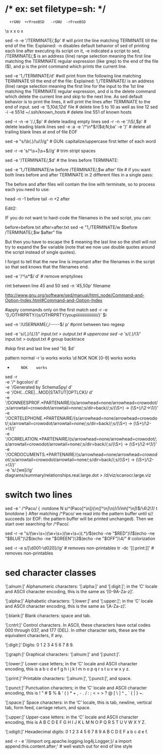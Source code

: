 # /* ex: set filetype=sh: */

      +rGNU  +rFreeBSD   -rGNU  -rFreeBSD
\s    x      x           o      x



sed -n -e '/TERMINATE/,$p' # will print the line matching TERMINATE till the end of the file: Explained: -n disables default behavior of sed of printing each line after executing its script on it, -e indicated a script to sed, /TERMINATE/,$ is an address (line) range selection meaning the first line matching the TERMINATE regular expression (like grep) to the end of the file ($), and p is the print command which prints the current line.



sed -e '1,/TERMINATE/d' #will print from the following line matching TERMINATE till the end of the file: Explained: 1,/TERMINATE/ is an address (line) range selection meaning the first line for the input to the 1st line matching the TERMINATE regular expression, and d is the delete command which delete the current line and skip to the next line. As sed default behavior is to print the lines, it will print the lines after TERMINATE to the end of input.
sed -e '5,10d;12d' file # delete line 5 to 10 as well as line 12
sed -i -e 551d ~/.ssh/known_hosts # delete line 551 of known hosts

sed -r -n -e '/./,$p'                 # delete leading empty lines
sed -r -n -e '/\S/,$p'                # delete leading blank lines
sed -e :a -e '/^\n*$/{$d;N;ba' -e '}' # delete all trailing blank lines at end of file EOF

sed -e "s/\b\(.\)/\u\1/g" # GUN: capitalize/uppercase first letter of each word

sed -r -e 's/^\s+|\s+$//g' # trim stript spaces

sed -e '/TERMINATE/,$d' # the lines before TERMINATE:


sed -e '1,/TERMINATE/w before
/TERMINATE/,$w after' file # if you want both lines before and after TERMINATE in 2 different files in a single pass:

The before and after files will contain the line with terminate, so to process each you need to use:

head -n -1 before
tail -n +2 after

Edit2:

IF you do not want to hard-code the filenames in the sed script, you can:

before=before.txt
after=after.txt
sed -e "1,/TERMINATE/w $before
/TERMINATE/,\$w $after" file

But then you have to escape the $ meaning the last line so the shell will not try to expand the $w variable (note that we now use double quotes around the script instead of single quotes).

I forgot to tell that the new line is important after the filenames in the script so that sed knows that the filenames end.


sed -e '/^\s*$/ d' # remove emptylines

rint between line 45 and 50
sed -n '45,50p' filename

http://www.gnu.org/software/sed/manual/html_node/Command-and-Option-Index.html#Command-and-Option-Index


#apply commands only on the first match
sed -r -e '0,/OTHRPRTY/{s/OTHRPRTY/youpiiiiiiiiiiiiiiiiiiii/}' $i

sed -n '/USERNAME/,/-----$/ p' #print between two regexp


sed -e 's/\(.*\)/\L\1/' input.txt > output.txt # uppercase
sed -e 's/\(.*\)/\1/' input.txt > output.txt # group backtrace



#skip first and last line
sed '1d; $d'


pattern   normal -r
\s        works  works
\d        NOK    NOK
[0-9]     works  works
+         NOK    works



sed -r \
    -e '/^    bgcolor/ d' \
    -e '/Generated by SchemaSpy/ d' \
    -e '/OH(...CRE|...MOD|STATUT|OPTLCK)/ d' \
    -e '/DONNEESPROF.*PARTENAIRE/{s/arrowhead=none/arrowhead=crowodot/;s/arrowtail=crowodot/arrowtail=none/;s/dir=back//;s/(\S+) -> (\S+)/\2->\1/}' \
    -e '/OCRTELEPHONE.*PARTENAIRE/{s/arrowhead=none/arrowhead=crowodot/;s/arrowtail=crowodot/arrowtail=none/;s/dir=back//;s/(\S+) -> (\S+)/\2->\1/}' \
    -e '/OCRRELATION.*PARTENAIRE/{s/arrowhead=none/arrowhead=crowodot/;s/arrowtail=crowodot/arrowtail=none/;s/dir=back//;s/(\S+) -> (\S+)/\2->\1/}' \
    -e '/OCRDOCUMENTS.*PARTENAIRE/{s/arrowhead=none/arrowhead=crowodot/;s/arrowtail=crowodot/arrowtail=none/;s/dir=back//;s/(\S+) -> (\S+)/\2->\1/}' \
    -e 's/:[we]//g' \
    diagrams/summary/relationships.real.large.dot > /d/viz/scanocr.large.viz


# switch two lines
sed -e '
/^Paco/ {
:notdone
  N
  s/^\(Paco[^\n]*\)\(\n\([^\n]*\n\)*\)\(Vinh[^\n]*\)$/\4\2\1/
  t
  bnotdone
}
After matching /^Paco/ we read into the pattern buffer until s// succeeds (or EOF: the pattern buffer will be printed unchanged). Then we start over searching for /^Paco/.


sed -r -e "s/(\\w+\\s+)(\\w+\\s+)(\\w+\\s+)(.*)/$(echo -ne "$RED")\\1$(echo -ne "$BLUE")\\2$(echo -ne "$GREEN")\\3$(echo -ne "$OFF")\\4/"  # colorization

sed -r -e s/[\d001-\d020]//g' # removes non-printables
tr -dc '[[:print:]]'          # removes non-printables

# sed character classes
‘[:alnum:]’ Alphanumeric characters: ‘[:alpha:]’ and ‘[:digit:]’; in the ‘C’ locale and ASCII character encoding, this is the same as ‘[0-9A-Za-z]’.

‘[:alpha:]’ Alphabetic characters: ‘[:lower:]’ and ‘[:upper:]’; in the ‘C’ locale and ASCII character encoding, this is the same as ‘[A-Za-z]’.

‘[:blank:]’ Blank characters: space and tab.

‘[:cntrl:]’ Control characters. In ASCII, these characters have octal codes 000 through 037, and 177 (DEL). In other character sets, these are the equivalent characters, if any.

‘[:digit:]’ Digits: 0 1 2 3 4 5 6 7 8 9.

‘[:graph:]’ Graphical characters: ‘[:alnum:]’ and ‘[:punct:]’.

‘[:lower:]’ Lower-case letters; in the ‘C’ locale and ASCII character encoding, this is a b c d e f g h i j k l m n o p q r s t u v w x y z.

‘[:print:]’ Printable characters: ‘[:alnum:]’, ‘[:punct:]’, and space.

‘[:punct:]’ Punctuation characters; in the ‘C’ locale and ASCII character encoding, this is ! " # $ % & ' ( ) * + , - . / : ; < = > ? @ [ \ ] ^ _ ` { | } ~.

‘[:space:]’ Space characters: in the ‘C’ locale, this is tab, newline, vertical tab, form feed, carriage return, and space.

‘[:upper:]’ Upper-case letters: in the ‘C’ locale and ASCII character encoding, this is A B C D E F G H I J K L M N O P Q R S T U V W X Y Z.

‘[:xdigit:]’ Hexadecimal digits: 0 1 2 3 4 5 6 7 8 9 A B C D E F a b c d e f.

sed -r - e '/(import org.apache.logging.log4j.Logger;)/ a import append.this.content.after;' # well watch out for end of line style
